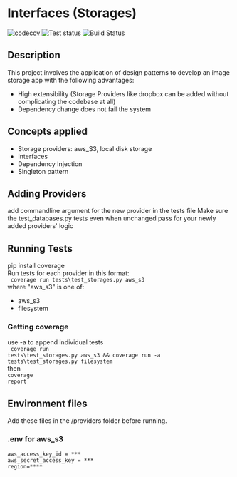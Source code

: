 # Interfaces (Storages)
[![codecov](https://codecov.io/gh/MarkTLite/chat-cli-kafka/branch/main/graph/badge.svg?token=D1GG1EUSJL)](https://codecov.io/gh/MarkTLite/chat-cli-kafka)
![Test status](https://github.com/MarkTLite/interfaces-storages/actions/workflows/testcov.yml/badge.svg)
![Build Status](https://github.com/MarkTLite/landing-page-react/actions/workflows/heroku_deployer.yaml/badge.svg)

## Description
 This project involves the application of design patterns to develop an image storage app with the following advantages:
 - High extensibility (Storage Providers like dropbox can be added without complicating the codebase at all)
 - Dependency change does not fail the system

## Concepts applied
- Storage providers: aws_S3, local disk storage
- Interfaces
- Dependency Injection
- Singleton pattern

## Adding Providers
add commandline argument for the new provider in the tests file
Make sure the test_databases.py tests even when unchanged pass for your newly added providers' logic

## Running Tests
pip install coverage<br>
Run tests for each provider in this format:<br/>
<code>
coverage run tests\test_storages.py aws_s3 
</code>
<br/>
where "aws_s3" is one of:
- aws_s3
- filesystem

### Getting coverage
use -a to append individual tests<br/>
<code>
coverage run tests\test_storages.py aws_s3 && coverage run -a tests\test_storages.py filesystem
</code><br/>
then <br/>
<code>coverage report</code>

## Environment files
Add these files in the /providers folder before running.
### .env for aws_s3
    aws_access_key_id = ***
    aws_secret_access_key = ***
    region=****



